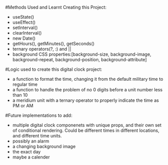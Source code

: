 #Methods Used and Learnt Creating this Project:
- useState()
- useEffect()
- setInterval()
- clearInterval()
- new Date()
- getHours(), getMinutes(), getSeconds()
- ternary operators(?, :) and || 
- background CSS properties:[background-size, background-image, background-repeat, background-position, background-attribute]

#Logic used to create this digital clock project:
- a function to format the time, changing it from the default military time to regular time
- a function to handle the problem of no 0 digits before a unit number less than 10
- a meridium unit with a ternary operator to properly indicate the time as PM or AM

#Future implementations to add:
- multiple digital clock componenets with unique props, and their own set of conditional rendering. Could be different times in different locations, and different time units.
- possibly an alarm
- a changing background image
- the exact day
- maybe a calender 
